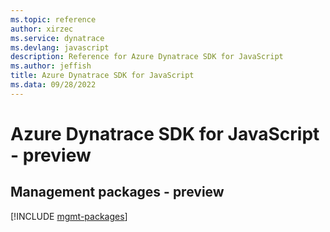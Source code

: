 ```yaml
---
ms.topic: reference
author: xirzec
ms.service: dynatrace
ms.devlang: javascript
description: Reference for Azure Dynatrace SDK for JavaScript
ms.author: jeffish
title: Azure Dynatrace SDK for JavaScript
ms.data: 09/28/2022
---
```

# Azure Dynatrace SDK for JavaScript - preview

## Management packages - preview
[!INCLUDE [mgmt-packages](dynatrace-mgmt-index.md)]